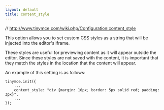 ```yaml
---
layout: default
title: content_style
---
```


// http://www.tinymce.com/wiki.php/Configuration:content_style

This option allows you to set custom CSS styles as a string that will be injected into the editor's iframe.

These styles are useful for previewing content as it will appear outside the editor. Since these styles are not saved with the content, it is important that they match the styles in the location that the content will appear.

An example of this setting is as follows:

```
tinymce.init({
    ...
    content_style: "div {margin: 10px; border: 5px solid red; padding: 3px}",
    ...
});
```
